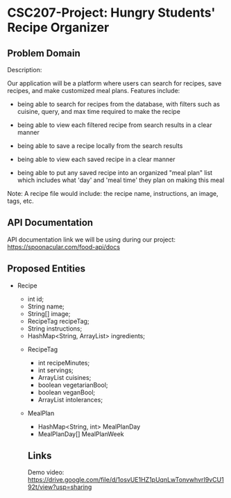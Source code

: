 # CSC207-Project: Hungry Students' Recipe Organizer

## Problem Domain

Description:

Our application will be a platform where users can search for recipes, save recipes, and make
customized meal plans. Features include:

- being able to search for recipes from the database, with filters such as cuisine, query, and max time required to make the recipe

- being able to view each filtered recipe from search results in a clear manner

- being able to save a recipe locally from the search results

- being able to view each saved recipe in a clear manner

- being able to put any saved recipe into an organized "meal plan" list which includes what 'day' and 'meal time' they plan on making this meal

Note: A recipe file would include: the recipe name, instructions, an image, tags, etc.

## API Documentation
  
API documentation link we will be using during our project:
https://spoonacular.com/food-api/docs

## Proposed Entities

- Recipe
  - int id;
  - String name;
  - String[] image;
  - RecipeTag recipeTag;
  - String instructions;
  - HashMap<String, ArrayList<Object>> ingredients;

- RecipeTag
  - int recipeMinutes;
  - int servings;
  - ArrayList<String> cuisines;
  - boolean vegetarianBool;
  - boolean veganBool;
  - ArrayList<String> intolerances;

- MealPlan
  - HashMap<String, int> MealPlanDay
  - MealPlanDay[] MealPlanWeek
 
## Links
Demo video: https://drive.google.com/file/d/1osvUE1HZ1pUqnLwTonvwhvrI9vCU192t/view?usp=sharing
